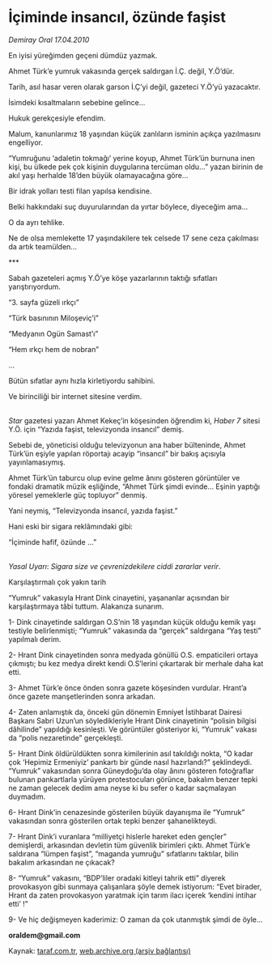 # İçiminde insancıl, özünde faşist

*Demiray Oral 17.04.2010*

<div class="yazi"><p>En iyisi yüreğimden geçeni dümdüz yazmak.</p>
<p>Ahmet Türk’e yumruk vakasında gerçek saldırgan İ.Ç. değil, Y.Ö’dür.</p>
<p>Tarih, asıl hasar veren olarak garson İ.Ç’yi değil, gazeteci Y.Ö’yü yazacaktır.</p>
<p>İsimdeki kısaltmaların sebebine gelince...</p>
<p>Hukuk gerekçesiyle efendim.</p>
<p>Malum, kanunlarımız 18 yaşından küçük zanlıların isminin açıkça yazılmasını engelliyor.</p>
<p>“Yumruğunu ‘adaletin tokmağı’ yerine koyup, Ahmet Türk’ün burnuna inen kişi, bu ülkede pek çok kişinin duygularına tercüman oldu...” yazan birinin de akıl yaşı herhalde 18’den büyük olamayacağına göre...</p>
<p>Bir idrak yolları testi filan yapılsa kendisine.</p>
<p>Belki hakkındaki suç duyurularından da yırtar böylece, diyeceğim ama...</p>
<p>O da ayrı tehlike.</p>
<p>Ne de olsa memlekette 17 yaşındakilere tek celsede 17 sene ceza çakılması da artık teamülden...</p>
<p>***</p>
<p>Sabah gazeteleri açmış Y.Ö’ye köşe yazarlarının taktığı sıfatları yarıştırıyordum.</p>
<p>“3. sayfa güzeli ırkçı”</p>
<p>“Türk basınının Miloşeviç’i”</p>
<p>“Medyanın Ogün Samast’ı”</p>
<p>“Hem ırkçı hem de nobran”</p>
<p>...</p>
<p>Bütün sıfatlar aynı hızla kirletiyordu sahibini.</p>
<p>Ve birinciliği bir internet sitesine verdim.</p>
<p><i><br/>Star</i> gazetesi yazarı Ahmet Kekeç’in köşesinden öğrendim ki, <i>Haber 7</i> sitesi Y.Ö. için “Yazıda faşist, televizyonda insancıl” demiş.</p>
<p>Sebebi de, yöneticisi olduğu televizyonun ana haber bülteninde, Ahmet Türk’ün eşiyle yapılan röportajı acayip “insancıl” bir bakış açısıyla yayınlamasıymış.</p>
<p>Ahmet Türk’ün taburcu olup evine gelme ânını gösteren görüntüler ve fondaki dramatik müzik eşliğinde, “Ahmet Türk şimdi evinde... Eşinin yaptığı yöresel yemeklerle güç topluyor” denmiş.</p>
<p>Yani neymiş, “Televizyonda insancıl, yazıda faşist.”</p>
<p>Hani eski bir sigara reklâmındaki gibi:</p>
<p>“İçiminde hafif, özünde ...”</p>
<p><i><br/>Yasal Uyarı</i>: <i>Sigara size ve çevrenizdekilere ciddi zararlar verir</i>.</p>
<p>Karşılaştırmalı çok yakın tarih</p>
<p>“Yumruk” vakasıyla Hrant Dink cinayetini, yaşananlar açısından bir karşılaştırmaya tâbi tuttum. Alakanıza sunarım.</p>
<p>1- Dink cinayetinde saldırgan O.S’nin 18 yaşından küçük olduğu kemik yaşı testiyle belirlenmişti; “Yumruk” vakasında da “gerçek” saldırgana “Yaş testi” yapılmalı derim.</p>
<p>2- Hrant Dink cinayetinden sonra medyada gönüllü O.S. empaticileri ortaya çıkmıştı; bu kez medya direkt kendi O.S’lerini çıkartarak bir merhale daha kat etti. </p>
<p>3- Ahmet Türk’e önce önden sonra gazete köşesinden vurdular. Hrant’a önce gazete manşetlerinden sonra arkadan.</p>
<p>4- Zaten anlamıştık da, önceki gün dönemin Emniyet İstihbarat Dairesi Başkanı Sabri Uzun’un söyledikleriyle Hrant Dink cinayetinin “polisin bilgisi dâhilinde” yapıldığı kesinleşti. Ve görüntüler gösteriyor ki, “Yumruk” vakası da “polis nezaretinde” gerçekleşti.</p>
<p>5- Hrant Dink öldürüldükten sonra kimilerinin asıl takıldığı nokta, “O kadar çok ‘Hepimiz Ermeniyiz’ pankartı bir günde nasıl hazırlandı?” şeklindeydi. “Yumruk” vakasından sonra Güneydoğu’da olay ânını gösteren fotoğraflar bulunan pankartlarla yürüyen protestocuları görünce, bakalım benzer tepki ne zaman gelecek dedim ama neyse ki bu sefer o kadar saçmalayan duymadım.</p>
<p>6- Hrant Dink’in cenazesinde gösterilen büyük dayanışma ile “Yumruk” vakasından sonra gösterilen ortak tepki benzer şahanelikteydi.</p>
<p>7- Hrant Dink’i vuranlara “milliyetçi hislerle hareket eden gençler” demişlerdi, arkasından devletin tüm güvenlik birimleri çıktı. Ahmet Türk’e saldırana “lümpen faşist”, “maganda yumruğu” sıfatlarını taktılar, bilin bakalım arkasından ne çıkacak?</p>
<p>8- “Yumruk” vakasını, “BDP’liler oradaki kitleyi tahrik etti” diyerek provokasyon gibi sunmaya çalışanlara şöyle demek istiyorum: “Evet birader, Hrant da zaten provokasyon yaratmak için tarım ilacı içerek ‘kendini intihar etti’ !”</p>
<p>9- Ve hiç değişmeyen kaderimiz: O zaman da çok utanmıştık şimdi de öyle...</p>
<p><b>oraldem@gmail.com</b></p></div>

Kaynak: [taraf.com.tr](http://www.taraf.com.tr:80/makale/10920.htm), [web.archive.org (arşiv bağlantısı)](http://web.archive.org/web/20100420141156/http://www.taraf.com.tr:80/makale/10920.htm)
